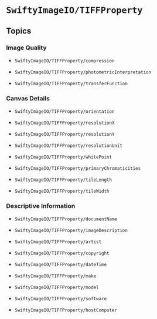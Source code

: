 # ``SwiftyImageIO/TIFFProperty``

## Topics

### Image Quality

- ``SwiftyImageIO/TIFFProperty/compression``

- ``SwiftyImageIO/TIFFProperty/photometricInterpretation``

- ``SwiftyImageIO/TIFFProperty/transferFunction``

### Canvas Details

- ``SwiftyImageIO/TIFFProperty/orientation``

- ``SwiftyImageIO/TIFFProperty/resolutionX``

- ``SwiftyImageIO/TIFFProperty/resolutionY``

- ``SwiftyImageIO/TIFFProperty/resolutionUnit``

- ``SwiftyImageIO/TIFFProperty/whitePoint``

- ``SwiftyImageIO/TIFFProperty/primaryChromaticities``

- ``SwiftyImageIO/TIFFProperty/tileLength``

- ``SwiftyImageIO/TIFFProperty/tileWidth``

### Descriptive Information

- ``SwiftyImageIO/TIFFProperty/documentName``

- ``SwiftyImageIO/TIFFProperty/imageDescription``

- ``SwiftyImageIO/TIFFProperty/artist``

- ``SwiftyImageIO/TIFFProperty/copyright``

- ``SwiftyImageIO/TIFFProperty/dateTime``

- ``SwiftyImageIO/TIFFProperty/make``

- ``SwiftyImageIO/TIFFProperty/model``

- ``SwiftyImageIO/TIFFProperty/software``

- ``SwiftyImageIO/TIFFProperty/hostComputer``
